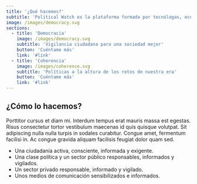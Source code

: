 ```yaml
---
title: '¿Qué hacemos?'
subtitle: 'Political Watch es la plataforma formada por tecnólogas, economistas y periodistas que se inscribe dentro de la estrategia de CIECODE como una de sus principales líneas de trabajo.'
image: /images/democracy.svg
sections:
  - title: 'Democracia'
    image: /images/democracy.svg
    subtitle: 'Vigilancia ciudadana para una sociedad mejor'
    button: 'Cuéntame más'
    link: '#link'
  - title: 'Coherencia'
    image: /images/coherence.svg
    subtitle: 'Políticas a la altura de los retos de nuestra era'
    button: 'Cuéntame más'
    link: '#link'
---
```

<sections :sections="sections"></sections>

<md-content>

## ¿Cómo lo hacemos?

Porttitor cursus et diam mi. Interdum tempus erat mauris massa est egestas. Risus consectetur tortor vestibulum maecenas id quis quisque volutpat. Sit adipiscing nulla nulla turpis in sodales curabitur. Congue amet, fermentum facilisi in. Ac congue gravida aliquam facilisis feugiat dolor quam sed.

* Una ciudadanía activa, consciente, informada y exigente.
* Una clase política y un sector público responsables, informados y vigilados.
* Un sector privado responsable, informado y vigilado.
* Unos medios de comunicación sensibilizados e informados.

</md-content>
